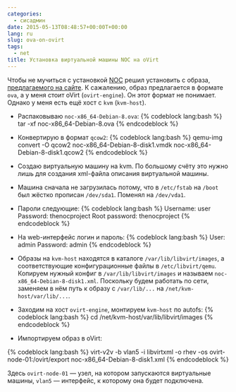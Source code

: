 ```yaml
---
categories:
  - сисадмин
date: 2015-05-13T08:48:57+00:00T+00:00
lang: ru
slug: ova-on-ovirt
tags:
  - net
title: Установка виртуальной машины NOC на oVirt
---
```



Чтобы не мучиться с установкой [NOC](https://kb.nocproject.org) решил установить с образа, [предлагаемого на сайте](https://kb.nocproject.org/display/SITE/Downloads). К сажалению, образ предлагается в формате `ova`, а у меня стоит oVirt (`ovirt-engine`). Он этот формат не понимает. Однако у меня есть ещё хост с `kvm` (`kvm-host`).

<!--more-->

* Распаковываю `noc-x86_64-Debian-8.ova`:
{% codeblock lang:bash %}
tar -xf noc-x86_64-Debian-8.ova
{% endcodeblock %}

* Конвертирую в формат `qcow2`:
{% codeblock lang:bash %}
qemu-img convert -O qcow2 noc-x86_64-Debian-8-disk1.vmdk noc-x86_64-Debian-8-disk1.qcow2
{% endcodeblock %}

* Создаю виртуальную машину на kvm. По большому счёту это нужно лишь для создания xml-файла описания виртуальной машины.

* Машина сначала не загрузилась потому, что в `/etc/fstab` на `/boot` был жёстко прописан `/dev/sda1`. Поменял на `/dev/vda1`.

* Пароли следующие:
{% codeblock lang:bash %}
Username: user
Password: thenocproject
Root password: thenocproject
{% endcodeblock %}

* На web-интерфейс логин и пароль:
{% codeblock lang:bash %}
User: admin
Password: admin
{% endcodeblock %}

* Образы на `kvm-host` находятся в каталоге `/var/lib/libvirt/images`, а соответствующие конфигурационные файлы в `/etc/libvirt/qemu`. Копируем нужный конфиг в `/var/lib/libvirt/images` и называем `noc-x86_64-Debian-8-disk1.xml`. Поскольку будем работать по сети, заменяем в нём путь к образу с `/var/lib/...` на  `/net/kvm-host/var/lib/...`.

* Заходим на хост `ovirt-engine`, монтируем `kvm-host` по autofs:
{% codeblock lang:bash %}
cd /net/kvm-host/var/lib/libvirt/images
{% endcodeblock %}

* Импортируем образ в oVirt:

{% codeblock lang:bash %}
virt-v2v -b vlan5  -i libvirtxml -o rhev -os ovirt-node-01:/ovirt/export noc-x86_64-Debian-8-disk1.xml
{% endcodeblock %}

Здесь `ovirt-node-01` — узел, на котором запускаются виртуальные машины, `vlan5` — интерфейс, к которому она будет подключена.